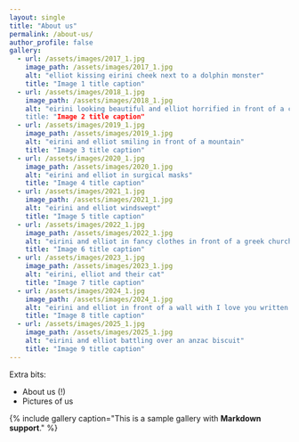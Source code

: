 ```yaml
---
layout: single
title: "About us"
permalink: /about-us/
author_profile: false
gallery:
  - url: /assets/images/2017_1.jpg
    image_path: /assets/images/2017_1.jpg
    alt: "elliot kissing eirini cheek next to a dolphin monster"
    title: "Image 1 title caption"
  - url: /assets/images/2018_1.jpg
    image_path: /assets/images/2018_1.jpg
    alt: "eirini looking beautiful and elliot horrified in front of a communist building
    title: "Image 2 title caption"
  - url: /assets/images/2019_1.jpg
    image_path: /assets/images/2019_1.jpg
    alt: "eirini and elliot smiling in front of a mountain"
    title: "Image 3 title caption"
  - url: /assets/images/2020_1.jpg
    image_path: /assets/images/2020_1.jpg
    alt: "eirini and elliot in surgical masks"
    title: "Image 4 title caption"
  - url: /assets/images/2021_1.jpg
    image_path: /assets/images/2021_1.jpg
    alt: "eirini and elliot windswept"
    title: "Image 5 title caption"
  - url: /assets/images/2022_1.jpg
    image_path: /assets/images/2022_1.jpg
    alt: "eirini and elliot in fancy clothes in front of a greek church"
    title: "Image 6 title caption"    
  - url: /assets/images/2023_1.jpg
    image_path: /assets/images/2023_1.jpg
    alt: "eirini, elliot and their cat"
    title: "Image 7 title caption"    
  - url: /assets/images/2024_1.jpg
    image_path: /assets/images/2024_1.jpg
    alt: "eirini and elliot in front of a wall with I love you written on it"
    title: "Image 8 title caption"
  - url: /assets/images/2025_1.jpg
    image_path: /assets/images/2025_1.jpg
    alt: "eirini and elliot battling over an anzac biscuit"
    title: "Image 9 title caption" 
---
```


Extra bits:
+ About us (!)
+ Pictures of us

{% include gallery caption="This is a sample gallery with **Markdown support**." %}


